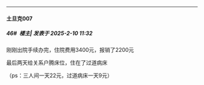 ﻿
*****

####  土旦克007  
##### 46#         楼主| 发表于 2025-2-10 11:32

刚刚出院手续办完，住院费用3400元，报销了2200元

最后两天给关系户腾床位，住在了过道病床

（ps：三人间一天22元，过道病床一天9元）

